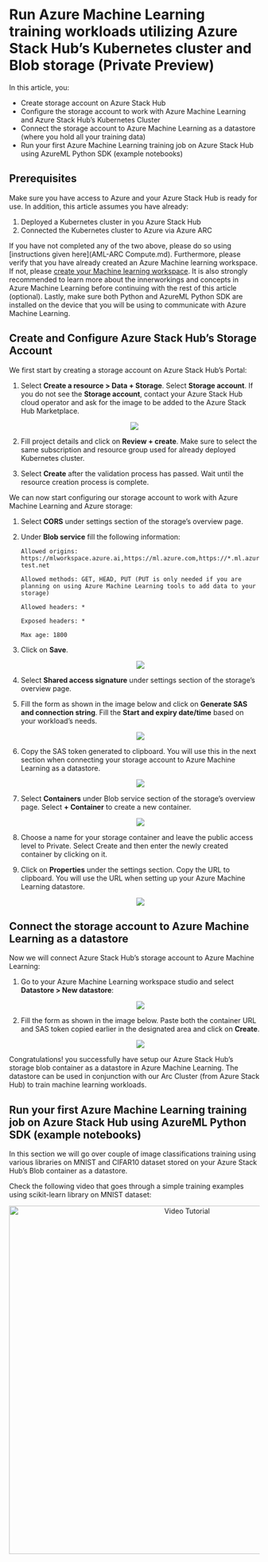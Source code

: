 # Run Azure Machine Learning training workloads utilizing Azure Stack Hub’s Kubernetes cluster and Blob storage (Private Preview)

In this article, you:
*	Create storage account on Azure Stack Hub
*	Configure the storage account to work with Azure Machine Learning and Azure Stack Hub’s Kubernetes Cluster
*	Connect the storage account to Azure Machine Learning as a datastore (where you hold all your training data) 
*	Run your first Azure Machine Learning training job on Azure Stack Hub using AzureML Python SDK (example notebooks)




## Prerequisites

Make sure you have access to Azure and your Azure Stack Hub is ready for use. In addition, this article assumes you have already:

1. Deployed a Kubernetes cluster in you Azure Stack Hub
2. Connected the Kubernetes cluster to Azure via Azure ARC

If you have not completed any of the two above, please do so using [instructions given here](AML-ARC Compute.md). Furthermore, please verify that you have already created an Azure Machine learning workspace. If not, please [create your Machine learning workspace](https://docs.microsoft.com/en-us/azure/machine-learning/concept-workspace#-create-a-workspace). It is also strongly recommended to learn more about the innerworkings and concepts in Azure Machine Learning before continuing with the rest of this article (optional). Lastly, make sure both Python and AzureML Python SDK are installed on the device that you will be using to communicate with Azure Machine Learning. 


## Create and Configure Azure Stack Hub’s Storage Account

We first start by creating a storage account on Azure Stack Hub’s Portal:

1. Select **Create a resource > Data + Storage**. Select **Storage account**. If you do not see the **Storage account**, contact your Azure Stack Hub cloud operator and ask for the image to be added to the Azure Stack Hub Marketplace.

<p align="center">
  <img src="imgs/Cstorage.png" />
</p>

2. Fill project details and click on **Review + create**. Make sure to select the same subscription and resource group used for already deployed Kubernetes cluster.

3.	Select **Create** after the validation process has passed. Wait until the resource creation process is complete. 

We can now start configuring our storage account to work with Azure Machine Learning and Azure storage:

1.	Select **CORS** under settings section of the storage’s overview page. 
2.	Under **Blob service** fill the following information:
    
        Allowed origins: https://mlworkspace.azure.ai,https://ml.azure.com,https://*.ml.azure.com,https://mlworkspacecanary.azure.ai,https://mlworkspace.azureml-test.net
    
        Allowed methods: GET, HEAD, PUT (PUT is only needed if you are planning on using Azure Machine Learning tools to add data to your storage)
    
        Allowed headers: *
    
        Exposed headers: *
    
        Max age: 1800

3.	Click on **Save**.

    <p align="center">
      <img src="imgs/cors.png" />
    </p>
    
4.	Select **Shared access signature** under settings section of the storage’s overview page. 
5.	Fill the form as shown in the image below and click on **Generate SAS and connection string**. Fill the **Start and expiry date/time** based on your workload’s needs.

    <p align="center">
      <img src="imgs/sas.png" />
    </p>

6.	Copy the SAS token generated to clipboard. You will use this in the next section when connecting your storage account to Azure Machine Learning as a datastore.

    <p align="center">
      <img src="imgs/sas-token.png" />
    </p>
    
7.	Select **Containers** under Blob service section of the storage’s overview page. Select **+ Container**  to create a new container.

    <p align="center">
      <img src="imgs/container.png" />
    </p>
    
8.	Choose a name for your storage container and leave the public access level to Private. Select Create and then enter the newly created container by clicking on it.
9.	Click on **Properties** under the settings section. Copy the URL to clipboard. You will use the URL when setting up your Azure Machine Learning datastore.

    <p align="center">
      <img src="imgs/url.png" />
    </p>
    

## Connect the storage account to Azure Machine Learning as a datastore

Now we will connect Azure Stack Hub’s storage account to Azure Machine Learning:

1. Go to your Azure Machine Learning workspace studio and select **Datastore > New datastore**:

    <p align="center">
      <img src="imgs/datastore.png" />
    </p>
    
2.	Fill the form as shown in the image below. Paste both the container URL and SAS token copied earlier in the designated area and click on **Create**.


    <p align="center">
      <img src="imgs/datastore-set.png" />
    </p>

Congratulations! you successfully have setup our Azure Stack Hub’s storage blob container as a datastore in Azure Machine Learning. The datastore can be used in conjunction with our Arc Cluster (from Azure Stack Hub) to train machine learning workloads.

## Run your first Azure Machine Learning training job on Azure Stack Hub using AzureML Python SDK (example notebooks)

In this section we will go over couple of image classifications training using various libraries on MNIST and CIFAR10 dataset stored on your Azure Stack Hub’s Blob container as a datastore. 

Check the following video that goes through a simple training examples using scikit-learn library on MNIST dataset:


<a href="https://msit.microsoftstream.com/video/51f7a3ff-0400-b9eb-2703-f1eb38bc6232" target="_blank"><center><img src="imgs/vid-img.png" alt="Video Tutorial" class="center" width="700"></center></a>

